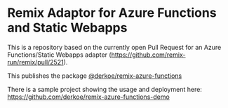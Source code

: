 # Remix Adaptor for Azure Functions and Static Webapps

This is a repository based on the currently open Pull Request for an Azure Functions/Static Webapps adapter (https://github.com/remix-run/remix/pull/2521).

This publishes the package [@derkoe/remix-azure-functions](https://www.npmjs.com/package/@derkoe/remix-azure-functions)

There is a sample project showing the usage and deployment here: https://github.com/derkoe/remix-azure-functions-demo
